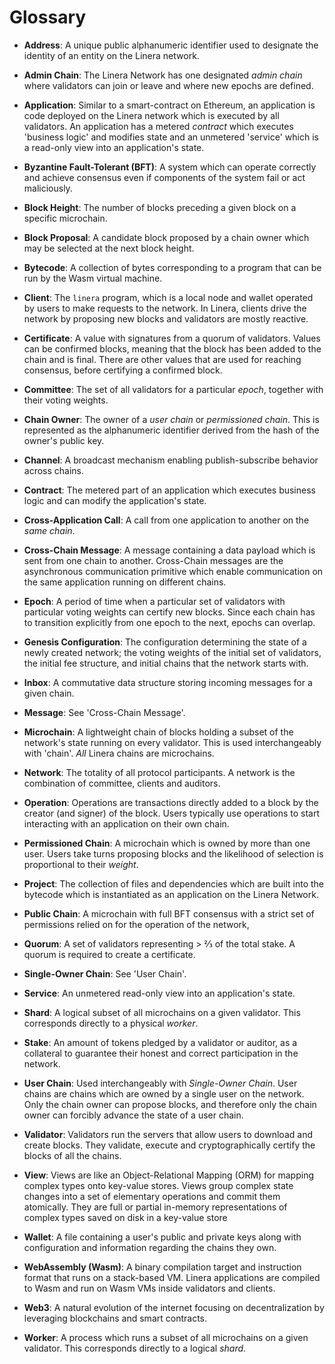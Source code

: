# Glossary

- **Address**: A unique public alphanumeric identifier used to designate the
  identity of an entity on the Linera network.

- **Admin Chain**: The Linera Network has one designated _admin chain_ where
  validators can join or leave and where new epochs are defined.

- **Application**: Similar to a smart-contract on Ethereum, an application is
  code deployed on the Linera network which is executed by all validators. An
  application has a metered _contract_ which executes 'business logic' and
  modifies state and an unmetered 'service' which is a read-only view into an
  application's state.

- **Byzantine Fault-Tolerant (BFT)**: A system which can operate correctly and
  achieve consensus even if components of the system fail or act maliciously.

- **Block Height**: The number of blocks preceding a given block on a specific
  microchain.

- **Block Proposal**: A candidate block proposed by a chain owner which may be
  selected at the next block height.

- **Bytecode**: A collection of bytes corresponding to a program that can be run
  by the Wasm virtual machine.

- **Client**: The `linera` program, which is a local node and wallet operated by
  users to make requests to the network. In Linera, clients drive the network by
  proposing new blocks and validators are mostly reactive.

- **Certificate**: A value with signatures from a quorum of validators. Values
  can be confirmed blocks, meaning that the block has been added to the chain
  and is final. There are other values that are used for reaching consensus,
  before certifying a confirmed block.

- **Committee**: The set of all validators for a particular _epoch_, together
  with their voting weights.

- **Chain Owner**: The owner of a _user chain_ or _permissioned chain_. This is
  represented as the alphanumeric identifier derived from the hash of the
  owner's public key.

- **Channel**: A broadcast mechanism enabling publish-subscribe behavior across
  chains.

- **Contract**: The metered part of an application which executes business logic
  and can modify the application's state.

- **Cross-Application Call**: A call from one application to another on the
  _same chain_.

- **Cross-Chain Message**: A message containing a data payload which is sent
  from one chain to another. Cross-Chain messages are the asynchronous
  communication primitive which enable communication on the same application
  running on different chains.

- **Epoch**: A period of time when a particular set of validators with
  particular voting weights can certify new blocks. Since each chain has to
  transition explicitly from one epoch to the next, epochs can overlap.

- **Genesis Configuration**: The configuration determining the state of a newly
  created network; the voting weights of the initial set of validators, the
  initial fee structure, and initial chains that the network starts with.

- **Inbox**: A commutative data structure storing incoming messages for a given
  chain.

- **Message**: See 'Cross-Chain Message'.

- **Microchain**: A lightweight chain of blocks holding a subset of the
  network's state running on every validator. This is used interchangeably with
  'chain'. _All_ Linera chains are microchains.

- **Network**: The totality of all protocol participants. A network is the
  combination of committee, clients and auditors.

- **Operation**: Operations are transactions directly added to a block by the
  creator (and signer) of the block. Users typically use operations to start
  interacting with an application on their own chain.

- **Permissioned Chain**: A microchain which is owned by more than one user.
  Users take turns proposing blocks and the likelihood of selection is
  proportional to their _weight_.

- **Project**: The collection of files and dependencies which are built into the
  bytecode which is instantiated as an application on the Linera Network.

- **Public Chain**: A microchain with full BFT consensus with a strict set of
  permissions relied on for the operation of the network,

- **Quorum**: A set of validators representing > ⅔ of the total stake. A quorum
  is required to create a certificate.

- **Single-Owner Chain**: See 'User Chain'.

- **Service**: An unmetered read-only view into an application's state.

- **Shard**: A logical subset of all microchains on a given validator. This
  corresponds directly to a physical _worker_.

- **Stake**: An amount of tokens pledged by a validator or auditor, as a
  collateral to guarantee their honest and correct participation in the network.

- **User Chain**: Used interchangeably with _Single-Owner Chain_. User chains
  are chains which are owned by a single user on the network. Only the chain
  owner can propose blocks, and therefore only the chain owner can forcibly
  advance the state of a user chain.

- **Validator**: Validators run the servers that allow users to download and
  create blocks. They validate, execute and cryptographically certify the blocks
  of all the chains.

- **View**: Views are like an Object-Relational Mapping (ORM) for mapping
  complex types onto key-value stores. Views group complex state changes into a
  set of elementary operations and commit them atomically. They are full or
  partial in-memory representations of complex types saved on disk in a
  key-value store

- **Wallet**: A file containing a user's public and private keys along with
  configuration and information regarding the chains they own.

- **WebAssembly (Wasm)**: A binary compilation target and instruction format
  that runs on a stack-based VM. Linera applications are compiled to Wasm and
  run on Wasm VMs inside validators and clients.

- **Web3**: A natural evolution of the internet focusing on decentralization by
  leveraging blockchains and smart contracts.

- **Worker**: A process which runs a subset of all microchains on a given
  validator. This corresponds directly to a logical _shard_.
